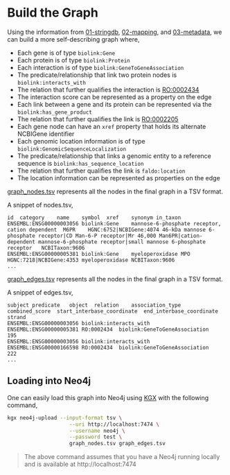 # Build the Graph

Using the information from [01-stringdb](../01-stringdb), [02-mapping](../02-mapping), and [03-metadata](../03-metadata), we can build a more self-describing graph where,

- Each gene is of type `biolink:Gene`
- Each protein is of type `biolink:Protein`
- Each interaction is of type `biolink:GeneToGeneAssociation`
- The predicate/relationship that link two protein nodes is `biolink:interacts_with`
- The relation that further qualifies the interaction is [RO:0002434](https://www.ebi.ac.uk/ols/ontologies/ro/properties?iri=http%3A%2F%2Fpurl.obolibrary.org%2Fobo%2FRO_0002434)
- The interaction score can be represented as a property on the edge
- Each link between a gene and its protein can be represented via the `biolink:has_gene_product`
- The relation that further qualifies the link is [RO:0002205](https://www.ebi.ac.uk/ols/ontologies/ro/properties?iri=http%3A%2F%2Fpurl.obolibrary.org%2Fobo%2FRO_0002205)
- Each gene node can have an `xref` property that holds its alternate NCBIGene identifier
- Each genomic location information is of type `biolink:GenomicSequenceLocalization`
- The predicate/relationship that links a genomic entity to a reference sequence is `biolink:has_sequence_location`
- The relation that further qualifies the link is `faldo:location`
- The location information can be represented as properties on the edge



[graph_nodes.tsv](graph_nodes.tsv) represents all the nodes in the final graph in a TSV format.

A snippet of nodes.tsv,

```
id	category	name	symbol	xref	synonym	in_taxon
ENSEMBL:ENSG00000003056	biolink:Gene	mannose-6-phosphate receptor, cation dependent	M6PR	HGNC:6752|NCBIGene:4074	46-kDa mannose 6-phosphate receptor|CD Man-6-P receptor|Mr 46,000 Man6PR|cation-dependent mannose-6-phosphate receptor|small mannose 6-phosphate receptor	NCBITaxon:9606
ENSEMBL:ENSG00000005381	biolink:Gene	myeloperoxidase	MPO	HGNC:7218|NCBIGene:4353	myeloperoxidase	NCBITaxon:9606
...
```


[graph_edges.tsv](graph_edges.tsv) represents all the nodes in the final graph in a TSV format.

A snippet of edges.tsv,

```
subject	predicate	object	relation	association_type	combined_score	start_interbase_coordinate	end_interbase_coordinate	strand
ENSEMBL:ENSG00000003056	biolink:interacts_with	ENSEMBL:ENSG00000005381	RO:0002434	biolink:GeneToGeneAssociation	195			
ENSEMBL:ENSG00000003056	biolink:interacts_with	ENSEMBL:ENSG00000166598	RO:0002434	biolink:GeneToGeneAssociation	222			
...
```

## Loading into Neo4j

One can easily load this graph into Neo4j using [KGX](https://github.com/biolink/kgx) with the following command,

```sh
kgx neo4j-upload --input-format tsv \
                    --uri http://localhost:7474 \
                    --username neo4j \
                    --password test \
                    graph_nodes.tsv graph_edges.tsv
```

> The above command assumes that you have a Neo4j running locally and is available at http://localhost:7474
